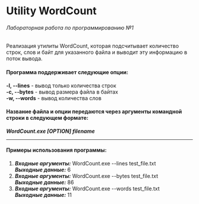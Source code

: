 # Utility WordCount
###### Лабораторная работа по программированию №1

Реализация утилиты WordCount, которая подсчитывает количество строк, слов и байт для указанного файла и выводит эту информацию в поток вывода.

#### Программа поддерживает следующие опции:

__-l, --lines__ - вывод только количества строк  
__-c, --bytes__ - вывод размера файла в байтах  
__-w, --words__ - вывод количества слов  

#### Название файла и опции передаются через аргументы командной строки в следующем формате:

___WordCount.exe [OPTION] filename___

-------
#### Примеры использования программы:

1. ___Входные аргументы:___ WordCount.exe --lines test_file.txt  
___Выходные данные:___ 6 
2. ___Входные аргументы:___ WordCount.exe --bytes test_file.txt  
___Выходные данные:___ 86
3. ___Входные аргументы:___ WordCount.exe --words test_file.txt  
___Выходные данные:___ 11